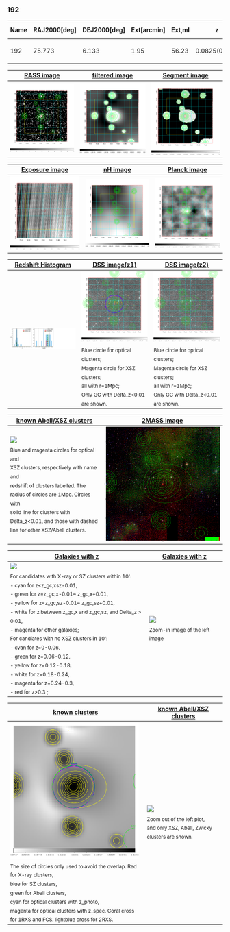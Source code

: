 <div STYLE="page-break-after: always;"></div>

### 192

|Name|RAJ2000[deg]|DEJ2000[deg] |Ext[arcmin]| Ext,ml | z | z_src| C|GC(XSZ,Delta_z<0.01)| GC(OPT,Delta_z<0.01)|GC| R_sig[arcmin] | R500[arcmin] | R500[Mpc]| CRsig[c/s] | CR500[c/s] |L500[1E44 erg/s]|F500[1E-12 erg/s/cm^2]| M500[1E14 Msun]|Tx[keV]|Cnt_sig|Beta|Rc[arcmin]|Comment|Alias|
|---|---|---|---|---|---|------|---|--------|---------|----------|---|---|---|---|---|---|---|---|---|---|---|---|---|---|
|192| 75.773| 6.133| 1.95| 56.23| 0.0825(0.009)| z1, z_xsz| B| MCXC, Tar| N, W| MCXC, N, Tar, W| 44.560| 9.778| 0.911| 0.308(0.099)| 0.273(0.088)| 0.795(0.110)| 4.716(0.651)| 2.33(0.16)| 3.70(0.16)| 257.8| 0.891(-0.091+0.074)| 4.260(-0.661+0.520)| -| k207|

|[RASS image](../image/192/192_img.pdf)|[filtered image](../image/192/192_fil.pdf)|[Segment image](../image/192/192_seg.pdf)|
|-------------------|--------------------|-------------------|
| <img src="../image/192/192_img.png" width="300">  | <img src="../image/192/192_fil.png" width="300">   | <img src="../image/192/192_seg.png" width="300">  |

|[Exposure image](../image/192/192_mex.pdf)| [nH image](../image/192/192_nh.pdf)| [Planck image](../image/192/192_p.pdf)|
|-------------------|--------------------|-------------------|
|<img src="../image/192/192_mex.png" width="300">   | <img src="../image/192/192_nh.png" width="300">    | <img src="../image/192/192_p.png" width="300"> |

|[Redshift Histogram](../image/192/192_zg.pdf) | [DSS image(z1)](../image/192/192_dss_z1.pdf)      |  [DSS image(z2)](../image/192/192_dss_z2.pdf)    |
|-------------------|--------------------|-------------------|
|<img src="../image/192/192_zg.png" width="300"> |<img src="../image/192/192_dss_z1.png" width="300"> <sub><br>Blue circle for optical clusters; <br>Magenta circle for XSZ clusters; <br>all with r=1Mpc; <br>Only GC with Delta_z<0.01 are shown. </sub>| <img src="../image/192/192_dss_z2.png" width="300"><sub><br>Blue circle for optical clusters; <br>Magenta circle for XSZ clusters; <br>all with r=1Mpc; <br>Only GC with Delta_z<0.01 are shown. </sub> |

|[known Abell/XSZ clusters](../image/192/192_m.pdf) | [2MASS image](../image/192/192_2mass.pdf)      |
|-------------------|-------------------|
|<img src=../image/192/192_m.png width="300"> <br><sub>Blue and magenta circles for optical and <br>XSZ clusters, respectively with name and <br>redshift of clusters labelled. The <br>radius of circles are 1Mpc. Circles with <br>solid line for clusters with <br>Delta_z<0.01, and those with dashed <br>line for other XSZ/Abell clusters.        </sub>|<img src="../image/192/192_2mass.png" width="300">  |

|[Galaxies with z](../image/192/192_opt_ned.pdf) |[Galaxies with z](../image/192/192_opt_ned_zoom.pdf) |
|-------------------|-------------------|
| <img src=../image/192/192_opt_ned.png width="300"> <br><sub> For candidates with X-ray or SZ clusters within 10': <br> - cyan for z<z_gc,xsz-0.01, <br> - green for z=z_gc,x-0.01~ z_gc,x+0.01, <br> - yellow for z=z_gc,sz-0.01~ z_gc,sz+0.01, <br> - white for z between z_gc,x and z_gc,sz, and Delta_z > 0.01, <br> - magenta for other galaxies; <br>For candiates with no XSZ clusters in 10': <br> - cyan for z=0-0.06, <br> - green for z=0.06-0.12, <br> - yellow for z=0.12-0.18, <br> - white for z=0.18-0.24, <br> - magenta for z=0.24-0.3, <br> - red for z>0.3 ;  </sub>|<img src=../image/192/192_opt_ned_zoom.png width="300">  <br><sub> Zoom-in image of the left image</sub>|

|[known clusters](../image/192/192_gc.pdf) |[known Abell/XSZ clusters](../image/192/192_gc_large.pdf) |
|-------------------|-------------------|
| <img src=../image/192/192_gc.png width="300"> <br><sub> The size of circles only used to avoid the overlap. Red for X-ray clusters, <br> blue for SZ clusters, <br> green for Abell clusters, <br> cyan for optical clusters with z_photo, <br> magenta for optical clusters with z_spec. Coral cross for 1RXS and FCS, lightblue cross for 2RXS. </sub>|<img src=../image/192/192_gc_large.png width="300"> <br><sub> Zoom out of the left plot, <br> and only XSZ, Abell, Zwicky clusters are shown. </sub> |



